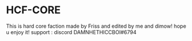 # HCF-CORE
This is hard core faction made by Friss and edited by me and dimow! hope u enjoy it! support : discord DAMNHETHICCBOI#6794
